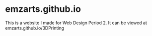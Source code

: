 # emzarts.github.io

This is a website I made for Web Design Period 2. It can be viewed at emzarts.github.io/3DPrinting

